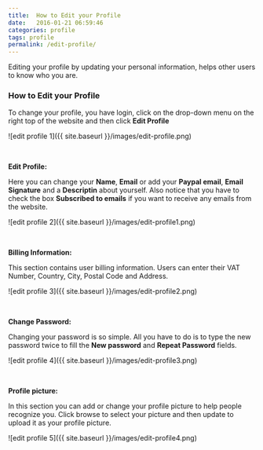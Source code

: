 ```yaml
---
title:  How to Edit your Profile
date:   2016-01-21 06:59:46
categories: profile
tags: profile
permalink: /edit-profile/
---
```

Editing your profile by updating your personal information, helps other users to know who you are.
<br>

### How to Edit your Profile

To change your profile, you have login, click on the drop-down menu on the right top of the website and then click **Edit Profile**

![edit profile 1]({{ site.baseurl }}/images/edit-profile.png)

<br>

**Edit Profile:**

Here you can change your **Name**, **Email** or add your **Paypal email**, **Email Signature** and a **Descriptin** about yourself. Also notice that you have to check the box **Subscribed to emails** if you want to receive any emails from the website.

![edit profile 2]({{ site.baseurl }}/images/edit-profile1.png)

<br>

**Billing Information:**

This section contains user billing information. Users can enter their VAT Number, Country, City, Postal Code and Address.

![edit profile 3]({{ site.baseurl }}/images/edit-profile2.png)

<br>

**Change Password:**

Changing your password is so simple. All you have to do is to type the new password twice to fill the **New password** and **Repeat Password** fields.

![edit profile 4]({{ site.baseurl }}/images/edit-profile3.png)

<br>

**Profile picture:**

In this section you can add or change your profile picture to help people recognize you. Click browse to select your picture and then update to upload it as your profile picture.

![edit profile 5]({{ site.baseurl }}/images/edit-profile4.png)



